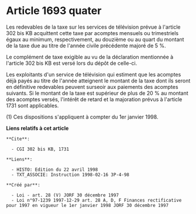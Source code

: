# Article 1693 quater

Les redevables de la taxe sur les services de télévision prévue à l'article 302 bis KB acquittent cette taxe par acomptes
mensuels ou trimestriels égaux au minimum, respectivement, au douzième ou au quart du montant de la taxe due au titre de
l'année civile précédente majoré de 5 %.

Le complément de taxe exigible au vu de la déclaration mentionnée à l'article 302 bis KB est versé lors du dépôt de celle-ci.

Les exploitants d'un service de télévision qui estiment que les acomptes déjà payés au titre de l'année atteignent le montant
de la taxe dont ils seront en définitive redevables peuvent surseoir aux paiements des acomptes suivants. Si le montant de la
taxe est supérieur de plus de 20 % au montant des acomptes versés, l'intérêt de retard et la majoration prévus à l'article
1731 sont applicables.

(1) Ces dispositions s'appliquent à compter du 1er janvier 1998.

**Liens relatifs à cet article**

	**Cite**:

	  - CGI 302 bis KB, 1731

	**Liens**:

	  - HISTO: Edition du 22 avril 1998
	  - TXT_ASSOCIE: Instruction 1998-02-16 3P-4-98

	**Créé par**:

	  - Loi - art. 28 (V) JORF 30 décembre 1997
	  - Loi n°97-1239 1997-12-29 art. 28 A, D, F Finances rectificative pour 1997 en vigueur le 1er janvier 1998 JORF 30 décembre 1997

